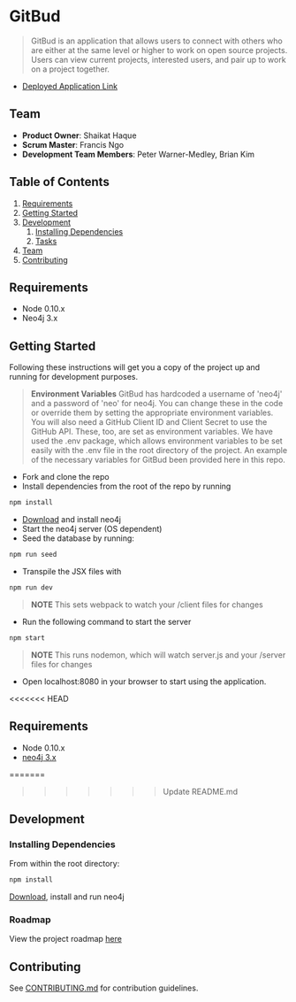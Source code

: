 # GitBud

> GitBud is an application that allows users to connect with others who are either at the same level or higher to work on open source projects. Users can view current projects, interested users, and pair up to work on a project together.

* [Deployed Application Link](https://gitbud.herokuapp.com)

## Team

  - __Product Owner__: Shaikat Haque
  - __Scrum Master__: Francis Ngo
  - __Development Team Members__: Peter Warner-Medley, Brian Kim

## Table of Contents

1. [Requirements](#requirements)
1. [Getting Started](#getting-started)
1. [Development](#development)
    1. [Installing Dependencies](#installing-dependencies)
    1. [Tasks](#tasks)
1. [Team](#team)
1. [Contributing](#contributing)

## Requirements

- Node 0.10.x
- Neo4j 3.x

## Getting Started

Following these instructions will get you a copy of the project up and running for development purposes.

> __Environment Variables__ GitBud has hardcoded a username of 'neo4j' and a password of 'neo' for neo4j. You can change these in the code or override them by setting the appropriate environment variables. You will also need a GitHub Client ID and Client Secret to use the GitHub API. These, too, are set as environment variables. We have used the .env package, which allows environment variables to be set easily with the .env file in the root directory of the project. An example of the necessary variables for GitBud been provided here in this repo.

- Fork and clone the repo
- Install dependencies from the root of the repo by running
```sh
npm install
```
- [Download](https://neo4j.com/download/community-edition) and install neo4j
- Start the neo4j server (OS dependent)
- Seed the database by running:
```sh
npm run seed
```
- Transpile the JSX files with
```sh
npm run dev
```
> __NOTE__ This sets webpack to watch your /client files for changes
- Run the following command to start the server
```sh
npm start
```
> __NOTE__ This runs nodemon, which will watch server.js and your /server files for changes
- Open localhost:8080 in your browser to start using the application.

<<<<<<< HEAD
## Requirements

- Node 0.10.x
- [neo4j 3.x](https://neo4j.com/download/)

=======
>>>>>>> Update README.md
## Development

### Installing Dependencies

From within the root directory:

```sh
npm install
```
[Download](https://neo4j.com/download/community-edition), install and run neo4j

### Roadmap

View the project roadmap [here](https://github.com/cranebaes/gitbud/issues)


## Contributing

See [CONTRIBUTING.md](CONTRIBUTING.md) for contribution guidelines.
